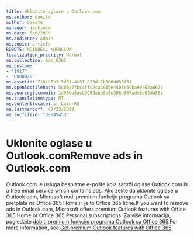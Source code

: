 ```yaml
---
title: Uklonite oglase u Outlook.com
ms.author: daeite
author: daeite
manager: jackiesm
ms.date: 5/6/2019
ms.audience: Admin
ms.topic: article
ROBOTS: NOINDEX, NOFOLLOW
localization_priority: Normal
ms.collection: Adm_O365
ms.custom:
- "1917"
- "8000028"
ms.assetid: 718cb8b3-5d51-4e31-823d-7b306dd60f01
ms.openlocfilehash: 5c00a7fbcaffc2ca303be44b3e5cba99a82a667c
ms.sourcegitcommit: 1d98db8acb9959aba3b5e308a567ade6b62da56c
ms.translationtype: MT
ms.contentlocale: sr-Latn-RS
ms.lasthandoff: 08/22/2019
ms.locfileid: "36545453"
---
```

# <a name="remove-ads-in-outlookcom"></a><span data-ttu-id="18ea4-102">Uklonite oglase u Outlook.com</span><span class="sxs-lookup"><span data-stu-id="18ea4-102">Remove ads in Outlook.com</span></span>

<span data-ttu-id="18ea4-103">Outlook.com je usluga besplatne e-pošte koja sadrži oglase.</span><span class="sxs-lookup"><span data-stu-id="18ea4-103">Outlook.com is a free email service which contains ads.</span></span> <span data-ttu-id="18ea4-104">Ako želite da uklonite oglase u Outlook.com, Microsoft nudi premium funkcije programa Outlook sa pretplate na Office 365 Home ili je to Office 365 lične.</span><span class="sxs-lookup"><span data-stu-id="18ea4-104">If you want to remove ads in Outlook.com, Microsoft offers premium Outlook features with Office 365 Home or Office 365 Personal subscriptions.</span></span> <span data-ttu-id="18ea4-105">Za više informacija, pogledajte [dobiti premium funkcije programa Outlook sa Office 365](https://go.microsoft.com/fwlink/?linkid=872181).</span><span class="sxs-lookup"><span data-stu-id="18ea4-105">For more information, see [Get premium Outlook features with Office 365](https://go.microsoft.com/fwlink/?linkid=872181).</span></span>